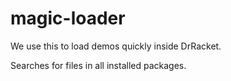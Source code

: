 # magic-loader

We use this to load demos quickly inside DrRacket.

Searches for files in all installed packages.

